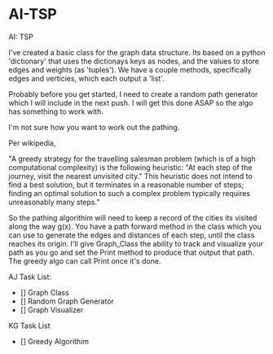 # AI-TSP
AI: TSP

I\'ve created a basic class for the graph data structure. Its based on a python 
'dictionary' that uses the dictionays keys as nodes, and the values to store 
edges and weights (as 'tuples'). We have a couple methods, specifically edges and 
verticies, which each output a 'list'. 

Probably before you get started, I need to create a random path generator 
which I will include in the next push. I will get this done ASAP so the algo has
something to work with. 

I\'m not sure how you want to work out the pathing. 

Per wikipedia, 

"A greedy strategy for the travelling salesman problem (which is of a 
high computational complexity) is the following heuristic: "At each step of 
the journey, visit the nearest unvisited city." This heuristic does not 
intend to find a best solution, but it terminates in a reasonable number of 
steps; finding an optimal solution to such a complex problem typically 
requires unreasonably many steps." 

So the pathing algorithim will need to keep a record of the cities its visited
along the way g(x). You have a path forward method in the class which you can 
use to generate the edges and distances of each step, until the class reaches
its origin. I\'ll give Graph_Class the ability to track and visualize your path
as you go and set the Print method to produce that output that path.
The greedy algo can call Print once it\'s done. 

AJ Task List:
- [] Graph Class
- [] Random Graph Generator
- [] Graph Visualizer
 
 KG Task List
 - [] Greedy Algorithim 




